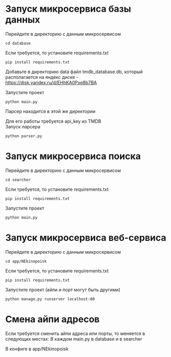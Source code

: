 # Запуск микросервиса базы данных

Перейдите в директорию с данным микросервисом
```shell
cd database
```

Если требуется, то установите requirements.txt
```shell
pip install requirements.txt
```

Добавьте в директорию data файл tmdb_database.db, который располагается на яндекс диске - https://disk.yandex.ru/d/EHhKA0Pxe8b7BA

Запустите проект
```shell
python main.py
```

Парсер находится в этой же директории


Для его работы требуется api_key из TMDB\
Запуск парсера
```shell
python parser.py
```

# Запуск микросервиса поиска

Перейдите в директорию с данным микросервисом
```shell
cd searcher
```

Если требуется, то установите requirements.txt
```shell
pip install requirements.txt
```

Запустите проект
```shell
python main.py
```

# Запуск микросервиса веб-сервиса

Перейдите в директорию с данным микросервисом
```shell
cd app/NEkinopoisk
```

Если требуется, то установите requirements.txt
```shell
pip install requirements.txt
```

Запустите проект (айпи и порт могут быть другими)
```shell
python manage.py runserver localhost:80
```


# Смена айпи адресов
Если требуется сменить айпи адреса или порты, то меняется в следующих местах:
В каждом main.py в database и в searcher

В конфиге в app/NEkinopoisk